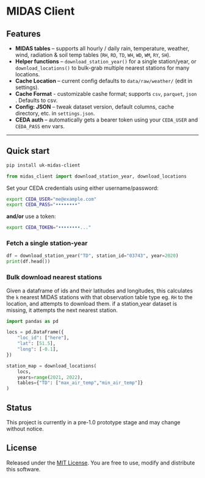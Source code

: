 # MIDAS Client
## Features
* **MIDAS tables** – supports all hourly / daily rain, temperature, weather, wind, radiation & soil temp tables (`RH`, `RD`, `TD`, `WH`, `WD`, `WM`, `RY`, `SH`).  
* **Helper functions** – `download_station_year()` for a single station/year, or `download_locations()` to bulk-grab multiple nearest stations for many locations.  
* **Cache Location** – current config defaults to `data/raw/weather/` (edit in settings).
* **Cache Format** - customizable cashe format; supports `csv`, `parquet`, `json` . Defaults to csv.
* **Config: JSON** – tweak dataset version, default columns, cache directory, etc. in `settings.json`.  
* **CEDA auth** – automatically gets a bearer token using your `CEDA_USER` and `CEDA_PASS` env vars. 

---

## Quick start
```bash
pip install uk-midas-client
```
```python
from midas_client import download_station_year, download_locations
```

Set your CEDA credentials using either username/password:

```bash
export CEDA_USER="me@example.com"
export CEDA_PASS="••••••••"
```

**and/or** use a token:

```bash
export CEDA_TOKEN="••••••••..."
```

### Fetch a single station-year

```python
df = download_station_year("TD", station_id="03743", year=2020)
print(df.head())
```

### Bulk download nearest stations

Given a dataframe of ids and their latitudes and longitudes, this calculates the `k` nearest MIDAS stations with that observation table type eg. `RH` to the location, and attempts to download them. if a station,year dataset is missing, it attempts the next nearest station. 

```python
import pandas as pd

locs = pd.DataFrame({
    "loc_id": ["here"],
    "lat": [51.5],
    "long": [-0.1],
})

station_map = download_locations(
    locs,
    years=range(2021, 2022),
    tables={"TD": ["max_air_temp","min_air_temp"]}
)
```
## Status
This project is currently in a pre-1.0 prototype stage and may change without notice.

## License
Released under the [MIT License](LICENSE). You are free to use, modify and distribute this software.
